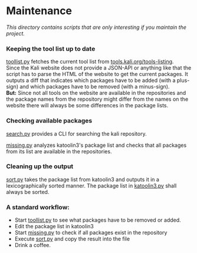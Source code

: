 # Maintenance

*This directory contains scripts that are only
interesting if you maintain the project.*  

### Keeping the tool list up to date  
[toollist.py](toollist.py) fetches the current tool list from [tools.kali.org/tools-listing](http://tools.kali.org/tools-listing).  
Since the Kali website does not provide a JSON-API or anything like that the script has to parse the HTML of the website to get the current packages.
It outputs a diff that indicates which packages have to be added (with a plus-sign) and which packages have to be removed (with a minus-sign).    
__But:__ Since not all tools on the website are available in the repositories and the package names from the repository might differ from the names on the website there will always be some differences in the package lists.


### Checking available packages
[search.py](search.py) provides a CLI for searching the kali repository.  

[missing.py](missing.py) analyzes katoolin3's package list and checks that all packages from its list are available in the repositories.

### Cleaning up the output
[sort.py](sort.py) takes the package list from katoolin3 and outputs it in a lexicographically sorted manner.
The package list in [katoolin3.py](../katoolin3.py) shall always be sorted.

### A standard workflow:
- Start [toollist.py](toollist.py) to see what packages have to be removed or added. 
- Edit the package list in katoolin3
- Start [missing.py](missing.py) to check if all packages exist in the repository
- Execute [sort.py](sort.py) and copy the result into the file
- Drink a coffee.